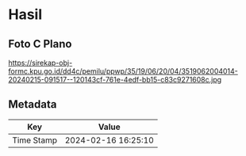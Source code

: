# Hasil

## Foto C Plano

https://sirekap-obj-formc.kpu.go.id/dd4c/pemilu/ppwp/35/19/06/20/04/3519062004014-20240215-091517--120143cf-761e-4edf-bb15-c83c9271608c.jpg


## Metadata

| Key        | Value               |
| ---------- | ------------------- |
| Time Stamp | 2024-02-16 16:25:10 |



